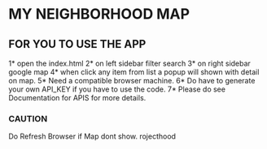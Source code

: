 # **MY NEIGHBORHOOD MAP**


## FOR YOU TO USE THE APP 

1* open the index.html 
2* on left sidebar filter search 
3* on right sidebar google map
4* when click any item from list a popup will shown with detail on map.
5* Need a compatible browser machine.
6* Do have to generate your own API_KEY if you have to use the code.
7* Please do  see Documentation for APIS for more details.

### CAUTION
Do Refresh Browser if Map dont show.
rojecthood
